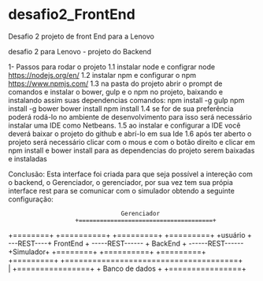 # desafio2_FrontEnd
Desafio 2 projeto de front End para a Lenovo

desafio 2 para Lenovo - projeto do Backend

1- Passos para rodar o projeto
1.1 instalar node e configrar node https://nodejs.org/en/
1.2 instalar npm e configurar o npm https://www.npmjs.com/
1.3 na pasta do projeto abrir o prompt de comandos e instalar o bower, gulp e o npm no projeto, baixando e instalando assim suas dependencias
comandos:
npm install -g gulp
npm install -g bower
bower install
npm install
1.4 se for de sua preferência poderá rodá-lo no ambiente de desenvolvimento para isso será necessário instalar uma IDE como Netbeans. 1.5 ao instalar e configurar a IDE você deverá baixar o projeto do github e abrí-lo em sua Ide 1.6 após ter aberto o projeto será necessário clicar com o mous e com o botão direito e clicar em npm install e bower install para as dependencias do projeto serem baixadas e instaladas

Conclusão:
Esta interface foi criada para que seja possível a intereção com o backend, o Gerenciador, o gerenciador, por sua vez tem sua própia interface rest para se comunicar com o simulador obtendo a seguinte configuração:

                                    Gerenciador
                       +======================================+     
+========+             +==========+                 +=========+                   +=========+
+usuário +  ---REST----+ FrontEnd + -----REST------ + BackEnd + ------REST------ +Simulador+
+========+             +==========+                 +=========+                   +=========+
                       +======================================+                                       
                                                         |
                                                   +================+
                                                   + Banco de dados +
                                                   +================+
